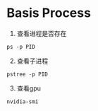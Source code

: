 # Basis Process

1. 查看进程是否存在

```shell
ps -p PID
```

2. 查看子进程

```shell
pstree -p PID
```

3. 查看gpu
   
```shell
nvidia-smi
```

